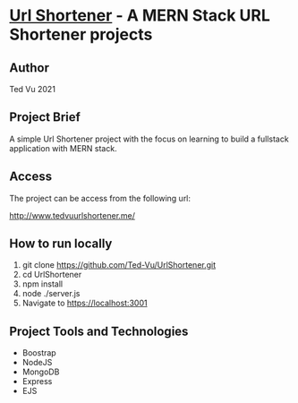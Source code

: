 # [Url Shortener](http://www.tedvuurlshortener.me/) - A MERN Stack URL Shortener projects

## Author

Ted Vu 2021

## Project Brief

A simple Url Shortener project with the focus on learning to build a fullstack application with MERN stack.

## Access

The project can be access from the following url: 

http://www.tedvuurlshortener.me/ 

## How to run locally

1. git clone https://github.com/Ted-Vu/UrlShortener.git
2. cd UrlShortener
3. npm install
4. node ./server.js
5. Navigate to [https://localhost:3001]()

## Project Tools and Technologies

- Boostrap
- NodeJS
- MongoDB
- Express
- EJS
